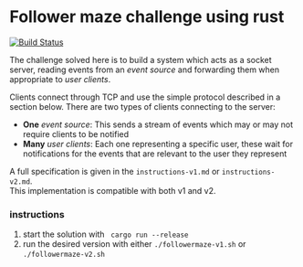 # Follower maze challenge using rust
[![Build Status](https://travis-ci.org/jxs/follower-maze-rust.svg?branch=master)](https://travis-ci.org/jxs/follower-maze-rust)

The challenge solved here is to build a system which acts as a socket
server, reading events from an *event source* and forwarding them when
appropriate to *user clients*.

Clients connect through TCP and use the simple protocol described in a
section below. There are two types of clients connecting to the server:

- **One** *event source*: This sends a
stream of events which may or may not require clients to be notified
- **Many** *user clients*: Each one representing a specific user,
these wait for notifications for the events that are relevant to the
user they represent

A full specification is given in the `instructions-v1.md` or `instructions-v2.md`.  
This implementation is compatible with both v1 and v2.


### instructions 
1. start the solution with ` cargo run --release`
2. run the desired version with either `./followermaze-v1.sh` or `./followermaze-v2.sh`
